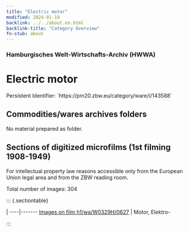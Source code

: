 ```yaml
---
title: "Electric motor"
modified: 2024-01-19
backlink: ../../about.en.html
backlink-title: "Category Overview"
fn-stub: about
---
```


### Hamburgisches Welt-Wirtschafts-Archiv (HWWA)

# Electric motor

<div class="hint">Persistent Identifier: `https://pm20.zbw.eu/category/ware/i/143588`</div>







## Commodities/wares archives folders





No material prepared as folder.



<a id="filmsections" />

## Sections of digitized microfilms (1st filming 1908-1949)

<p>For intellectual property law reasons accessible only from the European Union legal area and from the ZBW reading room.</p>



<p>Total number of images: 304</p>




::: {.sectiontable}

 | 
----|-------
<a class="btn" href="https://pm20.zbw.eu/film/h1/wa/W0329H/0627" rel="nofollow">Images on film h1/wa/W0329H/0627</a> | Motor, Elektro-


:::
















